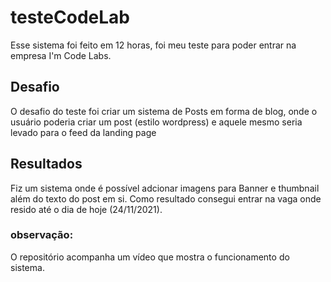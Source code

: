 # testeCodeLab
Esse sistema foi feito em 12 horas, foi meu teste para poder entrar na empresa I'm Code Labs.

## Desafio
O desafio do teste foi criar um sistema de Posts em forma de blog, onde o usuário poderia criar um post (estilo wordpress) e aquele mesmo seria levado para o feed da landing page

## Resultados 
Fiz um sistema onde é possível adcionar imagens para Banner e thumbnail além do texto do post em si. Como resultado consegui entrar na vaga onde resido até o dia de hoje (24/11/2021). 

### observação:
O repositório acompanha um vídeo que mostra o funcionamento do sistema.

